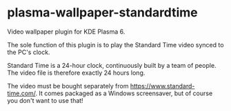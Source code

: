 # plasma-wallpaper-standardtime

Video wallpaper plugin for KDE Plasma 6.

The sole function of this plugin is to play the Standard Time video synced to the PC's clock.

Standard Time is a 24-hour clock, continuously built by a team of people. The video file is therefore exactly 24 hours long.

The video must be bought separately from https://www.standard-time.com/. It comes packaged as a Windows screensaver, but of course you don't want to use that!
